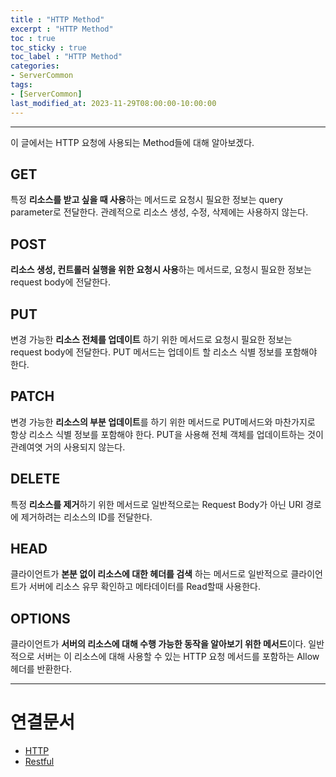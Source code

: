 ```yaml
---
title : "HTTP Method"
excerpt : "HTTP Method"
toc : true
toc_sticky : true
toc_label : "HTTP Method"
categories:
- ServerCommon
tags:
- [ServerCommon]
last_modified_at: 2023-11-29T08:00:00-10:00:00
---
```

  
---
  
 이 글에서는 HTTP 요청에 사용되는 Method들에 대해 알아보겠다.
  
## GET
 특정 **리소스를 받고 싶을 때 사용**하는 메서드로 요청시 필요한 정보는 query parameter로 전달한다. 관례적으로 리소스 생성, 수정, 삭제에는 사용하지 않는다.
  
## POST
 **리소스 생성, 컨트롤러 실행을 위한 요청시 사용**하는 메서드로, 요청시 필요한 정보는 request body에 전달한다.
  
## PUT
 변경 가능한 **리소스 전체를 업데이트** 하기 위한 메서드로 요청시 필요한 정보는 request body에 전달한다. PUT 메서드는 업데이트 할 리소스 식별 정보를 포함해야 한다.
  
## PATCH
 변경 가능한 **리소스의 부분 업데이트**를 하기 위한 메서드로 PUT메서드와 마찬가지로 항상 리소스 식별 정보를 포함해야 한다. PUT을 사용해 전체 객체를 업데이트하는 것이 관례여엿 거의 사용되지 않는다.
  
## DELETE
 특정 **리소스를 제거**하기 위한 메서드로 일반적으로는 Request Body가 아닌 URI 경로에 제거하려는 리소스의 ID를 전달한다.
  
## HEAD
 클라이언트가 **본분 없이 리소스에 대한 헤더를 검색** 하는 메서드로 일반적으로 클라이언트가 서버에 리소스 유무 확인하고 메타데이터를 Read할때 사용한다.
  
## OPTIONS
 클라이언트가 **서버의 리소스에 대해 수행 가능한 동작을 알아보기 위한 메서드**이다. 일반적으로 서버는 이 리소스에 대해 사용할 수 있는 HTTP 요청 메서드를 포함하는 Allow 헤더를 반환한다.

---
  
# 연결문서
- [HTTP](../../servercommon/servercommon-HTTP)
- [Restful](../../servercommon/servercommon-Restful)